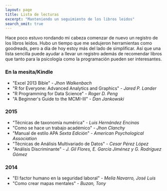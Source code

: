 ```yaml
---
layout: page
title: Lista de lecturas
excerpt: "Manteniendo un seguimiento de los libros leidos"
search_omit: true
---
```


Hace poco estuvo rondando mi cabeza comenzar de nuevo un registro de los libros leídos. Hubo un tiempo que me sedujeron herramientas como goodreads, pero a día de hoy estoy más del lado de simplificar. Así que una lista sencilla puede ayudar a llevar un registro además de recomendar libros que tanto para la psicología como la programación pueden ser interesantes.

### En la mesita/Kindle

- "Excel 2013 Bible" - *Jhon Walkenbach*
- "R for Everyone: Advanced Analytics and Graphics" - *Jared P. Lander*
- "R Programming for Data Science" - *Roger D. Peng*
- "A Beginner's Guide to the MCMI-III" - *Dan Jankowski*

### 2015

- "Técnicas de taxonomía numérica" - *Luis Hernández Encinas*
- "Como se hace un trabajo académico" - *Jhon Clanchy*
- "Manual de estilo APA *Sexta Edición*" - *American Psychological Association*
- "Técnicas de Análisis Multivariado de Datos" - *Cesar Pérez López*
- "Análisis Discriminante" - *J. Gil Flores, E. García Jiménez y G. Rodríguez Gómez*

### 2014

- "El factor humano en la seguridad laboral" - *Melía Navarro, José Luis*
- "Como crear mapas mentales" - *Buzan, Tony*
